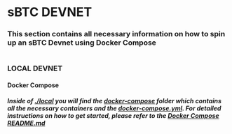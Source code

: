 # sBTC DEVNET

### This section contains all necessary information on how to spin up an sBTC Devnet using Docker Compose

#


### **LOCAL DEVNET**

#### Docker Compose

##### Inside of [./local](local/) you will find the [docker-compose](local/docker-compose/) folder which contains all the necessary containers and the [docker-compose.yml](local/docker-compose/docker-compose.yml). For detailed instructions on how to get started, please refer to the [ Docker Compose README.md](local/docker-compose/README.md)